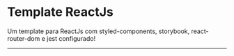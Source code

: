 # Template ReactJs

Um template para ReactJs com styled-components, storybook, react-router-dom e jest configurado!

------

